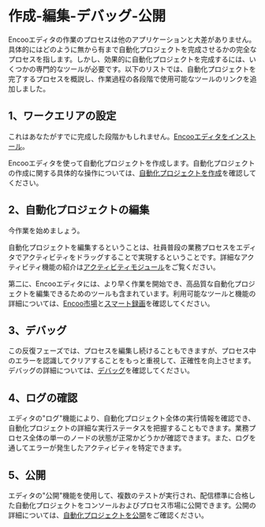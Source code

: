 # 作成-編集-デバッグ-公開

Encooエディタの作業のプロセスは他のアプリケーションと大差がありません。具体的にはどのように無から有まで自動化プロジェクトを完成させるかの完全なプロセスを指します。しかし、効果的に自動化プロジェクトを完成するには、いくつかの専門的なツールが必要です。以下のリストでは、自動化プロジェクトを完了するプロセスを概説し、作業過程の各段階で使用可能なツールのリンクを追加しました。

## 1、ワークエリアの設定

これはあなたがすでに完成した段階かもしれません。[Encooエディタをインストール](../quickStart/Installation.md?_v=v2020.4)。

Encooエディタを使って自動化プロジェクトを作成します。自動化プロジェクトの作成に関する具体的な操作については、[自動化プロジェクトを作成](CreateProject.md?_v=v2020.4)を確認してください。

## 2、自動化プロジェクトの編集

今作業を始めましょう。

自動化プロジェクトを編集するということは、社員普段の業務プロセスをエディタでアクティビティをドラッグすることで実現するということです。詳細なアクティビティ機能の紹介は[アクティビティモジュール](../../Activities/ComponentsIntroduction.md?_v=v2020.4)をご覧ください。

第二に、Encooエディタには、より早く作業を開始でき、高品質な自動化プロジェクトを編集できるためのツールも含まれています。利用可能なツールと機能の詳細については、[Encoo市場](../market/Market.md?_v=v2020.4)と[スマート録画](developProject/Recording/Recording.md?_v=v2020.4)を確認してください。

<!-- ![编辑器自动化项目](https://docimages.blob.core.chinacloudapi.cn/images/Studio/workingProcess/writeProject.png) -->

## 3、デバッグ

この反復フェーズでは、プロセスを編集し続けることもできますが、プロセス中のエラーを認識してクリアすることをもっと重視して、正確性を向上させます。デバッグの詳細については、[デバッグ](Debugging/Debugging.md?_v=v2020.4)を確認してください。

<!-- ![调试](https://docimages.blob.core.chinacloudapi.cn/images/Studio/workingProcess/debugProject.png) -->

## 4、ログの確認

エディタの"ログ"機能により、自動化プロジェクト全体の実行情報を確認でき、自動化プロジェクトの詳細な実行ステータスを把握することもできます。業務プロセス全体の単一のノードの状態が正常かどうかが確認できます。また、ログを通してエラーが発生したアクティビティを特定できます。

<!-- ![查看日志](https://docimages.blob.core.chinacloudapi.cn/images/Studio/workingProcess/viewLog.png) -->

## 5、公開

エディタの"公開"機能を使用して、複数のテストが実行され、配信標準に合格した自動化プロジェクトをコン​​ソールおよびプロセス市場に公開できます。公開の詳細については、[自動化プロジェクトを公開](PublishProject.md?_v=v2020.4)をご確認ください。

<!-- ![发布](https://docimages.blob.core.chinacloudapi.cn/images/Studio/workingProcess/publishProject.png) -->

